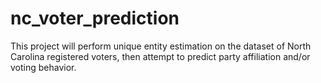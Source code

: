 # nc_voter_prediction

This project will perform unique entity estimation on the dataset of North Carolina registered voters, then attempt to predict party affiliation and/or voting behavior. 